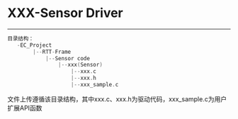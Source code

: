 # XXX-Sensor Driver

---

```c
目录结构：
   -EC_Project
    	|--RTT-Frame
    		|--Sensor code
    			|--xxx(Sensor)
    				|--xxx.c
    				|--xxx.h
    				|--xxx_sample.c
```

文件上传遵循该目录结构，其中xxx.c、xxx.h为驱动代码，xxx_sample.c为用户扩展API函数
